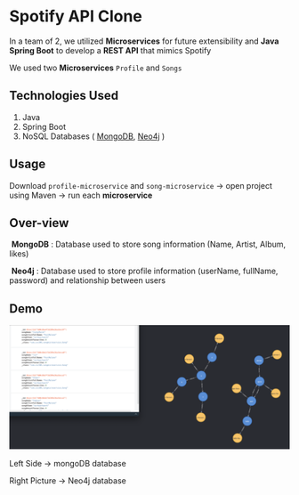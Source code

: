 
# Spotify API Clone

In a team of 2, we utilized **Microservices** for future extensibility and **Java Spring Boot** to develop a **REST API** that mimics Spotify

We used two **Microservices** `Profile` and `Songs`

## Technologies Used

1. Java
2. Spring Boot
3. NoSQL Databases ( [MongoDB](https://www.mongodb.com/), [Neo4j](https://neo4j.com/) )

## Usage

Download `profile-microservice` and `song-microservice` &rightarrow; open project using Maven &rightarrow; run each **microservice**



## Over-view

​	**MongoDB** : Database used to store song information (Name, Artist, Album, likes)

​	**Neo4j** : Database used to store profile information (userName, fullName, password) and relationship between users


## Demo

 <img src="https://github.com/AryPat/Spotify-API-Clone/blob/develop/pics/neomongo.png">
 
 Left Side &rightarrow; mongoDB database 
 
 Right Picture &rightarrow; Neo4j database 
